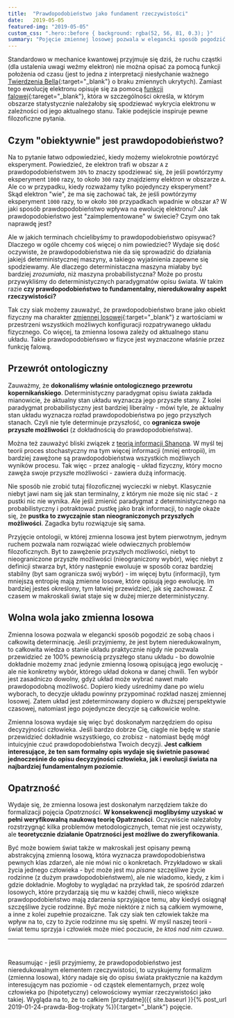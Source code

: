 ```yaml
---
title:  "Prawdopodobieństwo jako fundament rzeczywistości"
date:   2019-05-05
featured-img: "2019-05-05"
custom_css: ".hero::before { background: rgba(52, 56, 81, 0.3); }"
summary: "Pojęcie zmiennej losowej pozwala w elegancki sposób pogodzić ze sobą chaos i całkowitą determinację."
---
```


Standardowo w mechanice kwantowej przyjmuje się dziś, że ruchu cząstki (dla ustalenia uwagi weźmy elektron) nie można opisać za pomocą funkcji położenia od czasu (jest to jedna z interpretacji niesłychanie ważnego [Twierdzenia Bella][wiki-bell_theorem]{:target="_blank"} o braku zmiennych ukrytych). Zamiast tego ewolucję elektronu opisuje się za pomocą [funkcji falowej][wiki-wave_function]{:tareget="_blank"}, która w szczególności określa, w którym obszarze statystycznie należałoby się spodziewać wykrycia elektronu w zależności od jego aktualnego stanu. Takie podejście inspiruje pewne filozoficzne pytania.


## Czym "obiektywnie" jest prawdopodobieństwo? 

Na to pytanie łatwo odpowiedzieć, kiedy możemy wielokrotnie powtórzyć eksperyment. Powiedzieć, że elektron trafi w obszar ``A`` z prawdopodobieństwem ``30%`` to znaczy spodziewać się, że jeśli powtórzymy eksperyment ``1000`` razy, to około ``300`` razy znajdziemy elektron w obszarze ``A``. Ale co w przypadku, kiedy rozważamy tylko pojedynczy eksperyment? Skąd elektron "wie", że ma się zachować tak, że jeśli powtórzymy eksperyment ``1000`` razy, to w około ``300`` przypadkach wpadnie w obszar ``A``? W jaki sposób prawdopodobieństwo wpływa na ewolucję elektronu? Jak prawdopodobieństwo jest "zaimplementowane" w świecie? Czym ono tak naprawdę jest? 

Ale w jakich terminach chcielibyśmy to prawdopodobieństwo opisywać? Dlaczego w ogóle chcemy coś więcej o nim powiedzieć? Wydaje się dość oczywiste, że prawdopodobieństwa nie da się sprowadzić do działania jakiejś deterministycznej maszyny, a takiego wyjaśnienia zapewne się spodziewamy. Ale dlaczego deterministaczna maszyna miałaby być bardziej *zrozumiała*, niż maszyna probabilistyczna? Może po prostu przywykliśmy do deterministycznych paradygmatów opisu świata. W takim razie **czy prawdopodobieństwo to fundamentalny, nieredukowalny aspekt rzeczywistości?**

Tak czy siak możemy zauważyć, że prawdopodobieństwo brane jako obiekt fizyczny ma charakter [zmiennej losowej][zmienna-losowa]{:target="_blank"} z wartościami w przestrzeni wszystkich możliwych konfiguracji rozpatrywanego układu fizycznego. Co więcej, ta zmienna losowa zależy od aktualnego stanu układu. Takie prawdopodobieńswo w fizyce jest wyznaczone właśnie przez funkcję falową.

## Przewrót ontologiczny

Zauważmy, że **dokonaliśmy właśnie ontologicznego przewrotu kopernikańskiego**. Deterministyczny paradygmat opisu świata zakłada mianowicie, że aktualny stan układu wyznacza jego przyszłe stany. Z kolei paradygmat probabilistyczny jest bardziej liberalny - mówi tyle, że aktualny stan układu wyznacza rozład prawdopodobieństwa po jego przyszłych stanach. Czyli nie tyle determinuje przyszłość, co **ogranicza swoje przyszłe możliwości** (z dokładnością do prawdopodobieństwa).

Można też zauważyć bliski związek z [teorią informacji Shanona][teoria-informacji-shanon]. W myśl tej teorii proces stochastyczny ma tym więcej informacji (mniej entropii), im bardziej zawężone są prawdopodobieństwa wszystkich możliwych wyników procesu. Tak więc - przez analogię - układ fizyczny, który mocno zawęża swoje przyszłe możliwości - zawiera dużą informację.

Nie sposób nie zrobić tutaj filozoficznej wycieczki w niebyt. Klasycznie niebyt jawi nam się jak stan terminalny, z którym nie może się nic stać - z pustki nic nie wynika. Ale jeśli zmienić paradygmat z deterministycznego na probabilistyczny i potraktować pustkę jako brak informacji, to nagle okaże się, że **pustka to zwyczajnie stan nieograniczonych przyszłych możliwości**. Zagadka bytu rozwiązuje się sama.

Przyjęcie ontologii, w której zmienna losowa jest bytem pierwotnym, jednym ruchem pozwala nam rozwiązać wiele odwiecznych problemów filozoficznych. Byt to zawężenie przyszłych możliwości, niebyt to nieograniczone przyszłe możliwości (nieograniczony wybór), więc niebyt z definicji stwarza byt, który następnie ewoluuje w sposób coraz bardziej stabilny (byt sam ogranicza swój wybór) - im więcej bytu (informacji), tym mniejszą entropię mają zmienne losowe, które opisują jego ewolucję. Im bardziej jesteś określony, tym łatwiej przewidzieć, jak się zachowasz. Z czasem w makroskali świat staje się w dużej mierze deterministyczny.

## Wolna wola jako zmienna losowa

Zmienna losowa pozwala w elegancki sposób pogodzić ze sobą chaos i całkowitą determinację. Jeśli przyjmiemy, że jest bytem nieredukowalnym, to całkowita wiedza o stanie układu praktycznie nigdy nie pozwala przewidzieć ze 100% pewnością przyszłego stanu układu - bo dowolnie dokładnie możemy znać jedynie zmienną losową opisującą jego ewolucję - ale nie konkretny wybór, którego układ dokona w danej chwili. Ten wybór jest zasadniczo dowolny, gdyż układ może wybrać nawet mało prawdopodobną możliwość. Dopiero kiedy uśrednimy dane po wielu wyborach, to decyzje układu powinny przypominać rozkład naszej zmiennej losowej. Zatem układ jest zdeterminowany dopiero w dłuższej perspektywie czasowej, natomiast jego pojedyncze decyzje są całkowicie wolne.

Zmienna losowa wydaje się więc być doskonałym narzędziem do opisu decyzyjności człowieka. Jeśli bardzo dobrze Cię, ciągle nie będę w stanie przewidzieć dokładnie wszystkiego, co zrobisz - natomiast będę mógł intuicyjnie czuć prawdopodobieństwa Twoich decyzji. **Jest całkiem interesujące, że ten sam formalny opis wydaje się świetnie pasować jednocześnie do opisu decyzyjności człowieka, jak i ewolucji świata na najbardziej fundamentalnym poziomie**.

## Opatrzność

Wydaje się, że zmienna losowa jest doskonałym narzędziem także do formalizacji pojęcia *Opatrzności*. **W konsekwencji moglibyśmy uzyskać w pełni weryfikowalną naukową teorię Opatrzności**. Oczywiście należałoby rozstrzygnąć kilka problemów metodologicznych, temat nie jest oczywisty, ale **teoretycznie działanie Opatrzności jest możliwe do zweryfikowania**.

Być może bowiem świat także w makroskali jest opisany pewną abstrakcyjną zmienną losową, która wyznacza prawdopodobieństwa pewnych klas zdarzeń, ale nie mówi nic o konkretach. Przykładowo w skali życia jednego człowieka - być może jest mu *pisane* szczęśliwe życie rodzinne (z dużym prawdopodobieństwem), ale nie wiadomo, kiedy, z kim i gdzie dokładnie. Mogłoby to wyglądać na przykład tak, że spośród zdarzeń losowych, które przydarzają się mu w każdej chwili, nieco większe prawdopodobieństwo mają zdarzenia sprzyjające temu, aby kiedyś osiągnął szczęśliwe życie rodzinne. Być może niektóre z nich są całkiem wymowne, a inne z kolei zupełnie prozaiczne. Tak czy siak ten człowiek także ma wpływ na to, czy to życie rodzinne mu się spełni. W myśl naszej teorii - świat temu sprzyja i człowiek może mieć poczucie, że *ktoś nad nim czuwa*.

---
<br>

Reasumując - jeśli przyjmiemy, że prawdopodobieństwo jest nieredukowalnym elementem rzeczywistości, to uzyskujemy formalizm (zmienna losowa), który nadaje się do opisu świata praktycznie na każdym interesującym nas poziomie - od cząstek elementarnych, przez wolę człowieka po (hipotetyczny) celowościowy wymiar rzeczywistości jako takiej. Wygląda na to, że to całkiem [przydatne]({{ site.baseurl }}{% post_url 2019-01-24-prawda-Bog-trojkaty %}){:target="_blank"} pojęcie.

[wiki-wave_function]: https://en.wikipedia.org/wiki/Wave_function
[wiki-bell_theorem]: https://en.wikipedia.org/wiki/Bell%27s_theorem
[zmienna-losowa]: https://en.wikipedia.org/wiki/Random_variable
[teoria-informacji-shanon]: https://en.wikipedia.org/wiki/Entropy_(information_theory)